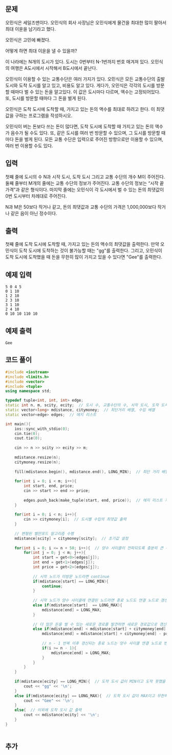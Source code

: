 ## 문제 
오민식은 세일즈맨이다. 오민식의 회사 사장님은 오민식에게 물건을 최대한 많이 팔아서 최대 이윤을 남기라고 했다.

오민식은 고민에 빠졌다.

어떻게 하면 최대 이윤을 낼 수 있을까?

이 나라에는 N개의 도시가 있다. 도시는 0번부터 N-1번까지 번호 매겨져 있다. 오민식의 여행은 A도시에서 시작해서 B도시에서 끝난다.

오민식이 이용할 수 있는 교통수단은 여러 가지가 있다. 오민식은 모든 교통수단의 출발 도시와 도착 도시를 알고 있고, 비용도 알고 있다. 게다가, 오민식은 각각의 도시를 방문할 때마다 벌 수 있는 돈을 알고있다. 이 값은 도시마다 다르며, 액수는 고정되어있다. 또, 도시를 방문할 때마다 그 돈을 벌게 된다.

오민식은 도착 도시에 도착할 때, 가지고 있는 돈의 액수를 최대로 하려고 한다. 이 최댓값을 구하는 프로그램을 작성하시오.

오민식이 버는 돈보다 쓰는 돈이 많다면, 도착 도시에 도착할 때 가지고 있는 돈의 액수가 음수가 될 수도 있다. 또, 같은 도시를 여러 번 방문할 수 있으며, 그 도시를 방문할 때마다 돈을 벌게 된다. 모든 교통 수단은 입력으로 주어진 방향으로만 이용할 수 있으며, 여러 번 이용할 수도 있다.
## 입력
첫째 줄에 도시의 수 N과 시작 도시, 도착 도시 그리고 교통 수단의 개수 M이 주어진다. 둘째 줄부터 M개의 줄에는 교통 수단의 정보가 주어진다. 교통 수단의 정보는 “시작 끝 가격”과 같은 형식이다. 마지막 줄에는 오민식이 각 도시에서 벌 수 있는 돈의 최댓값이 0번 도시부터 차례대로 주어진다.

N과 M은 50보다 작거나 같고, 돈의 최댓값과 교통 수단의 가격은 1,000,000보다 작거나 같은 음이 아닌 정수이다.
## 출력
첫째 줄에 도착 도시에 도착할 때, 가지고 있는 돈의 액수의 최댓값을 출력한다. 만약 오민식이 도착 도시에 도착하는 것이 불가능할 때는 "gg"를 출력한다. 그리고, 오민식이 도착 도시에 도착했을 때 돈을 무한히 많이 가지고 있을 수 있다면 "Gee"를 출력한다.
## 예제 입력 
```
5 0 4 5
0 1 10
1 2 10
2 3 10
3 1 10
2 4 10
0 10 10 110 10
```

## 예제 출력  
```
Gee
```
## 코드 풀이
```c++
#include <iostream>
#include <limits.h>
#include <vector>
#include <tuple>
using namespace std;

typedef tuple<int, int, int> edge;
static int n, m, scity, ecity;  // 도시 수, 교통수단의 수, 시작 도시, 도착 도시
static vector<long> mdistance, citymoney;  // 최단거리 배열, 수입 배열
static vector<edge> edges;  // 에지 리스트

int main(){
    ios::sync_with_stdio(0);
    cin.tie(0);
    cout.tie(0);
    
    cin >> n >> scity >> ecity >> m;
    
    mdistance.resize(n);
    citymoney.resize(n);
    
    fill(mdistance.begin(), mdistance.end(), LONG_MIN);  // 최단 거리 배열값 초기화(최솟값으로)
    
    for(int i = 0; i < m; i++){
        int start, end, price;
        cin >> start >> end >> price;
        
        edges.push_back(make_tuple(start, end, price));  // 에지 리스트 저장
    }
    
    for(int i = 0; i < n; i++){
        cin >> citymoney[i];  // 도시별 수입의 최댓값 출력
    }
    
    // 변형된 벨만포드 알고리즘 수행
    mdistance[scity] = citymoney[scity];  // 초기값 설정
    
    for(int i = 0; i <= n + 50; i++){  // 양수 사이클이 전파되도록 충분히 큰 수로 반복
        for(int j = 0; j < m; j++){
            int start = get<0>(edges[j]);
            int end = get<1>(edges[j]);
            int price = get<2>(edges[j]);
            
            // 시작 노드가 미방문 노드라면 continue
            if(mdistance[start] == LONG_MIN){
                continue;
            }
            
            // 시작 노드가 양수 사이클에 연결된 노드라면 종료 노드도 연결 노드로 갱신
            else if(mdistance[start]  == LONG_MAX){
                mdistance[end] = LONG_MAX;
            }
            
            // 더 많은 돈을 벌 수 있는 새로운 경로를 발견하면 새로운 경로값으로 갱신
            else if(mdistance[end] < mdistance[start] + citymoney[end] - price){
                mdistance[end] = mdistance[start] + citymoney[end] - price;
                
                // n - 1 반복 이후 갱신되는 종료 노드는 양수 사이클 연결 노드로 변경
                if(i >= n - 1){
                    mdistance[end] = LONG_MAX;
                }
            }
        }
    }
    
    if(mdistance[ecity] == LONG_MIN){  // 도착 도시 값이 MIN이고 도착 못했을 시 
        cout << "gg" << '\n';
    }
    else if(mdistance[ecity] == LONG_MAX){  // 도착 도시 값이 MAX이고 무한히 벌 수 있을 시
        cout << "Gee" << '\n';
    }
    else{  // 이외에 도착 도시 값 출력
        cout << mdistance[ecity] << '\n';
    }
}
    
```
## 추가
